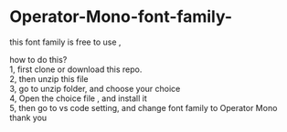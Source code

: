 # Operator-Mono-font-family-
this font family is free to use , 

how to do this? </br>
1, first clone or download this repo.</br>
2, then unzip this file</br>
3, go to unzip folder, and choose your choice</br>
4, Open the choice file , and install it</br>
5, then go to vs code setting, and change font family to Operator Mono
thank you
